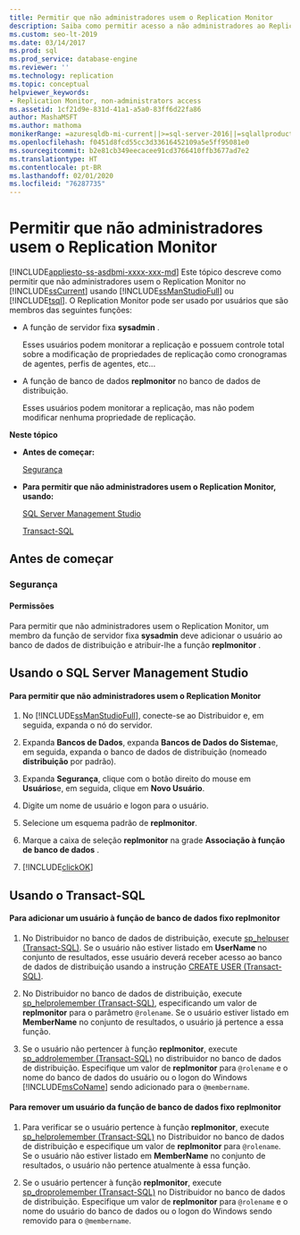 ```yaml
---
title: Permitir que não administradores usem o Replication Monitor
description: Saiba como permitir acesso a não administradores ao Replication Monitor no SSMS (SQL Server Management Studio).
ms.custom: seo-lt-2019
ms.date: 03/14/2017
ms.prod: sql
ms.prod_service: database-engine
ms.reviewer: ''
ms.technology: replication
ms.topic: conceptual
helpviewer_keywords:
- Replication Monitor, non-administrators access
ms.assetid: 1cf21d9e-831d-41a1-a5a0-83ff6d22fa86
author: MashaMSFT
ms.author: mathoma
monikerRange: =azuresqldb-mi-current||>=sql-server-2016||=sqlallproducts-allversions
ms.openlocfilehash: f0451d8fcd55cc3d33616452109a5e5ff95081e0
ms.sourcegitcommit: b2e81cb349eecacee91cd3766410ffb3677ad7e2
ms.translationtype: HT
ms.contentlocale: pt-BR
ms.lasthandoff: 02/01/2020
ms.locfileid: "76287735"
---
```

# <a name="allow-non-administrators-to-use-replication-monitor"></a>Permitir que não administradores usem o Replication Monitor
[!INCLUDE[appliesto-ss-asdbmi-xxxx-xxx-md](../../../includes/appliesto-ss-asdbmi-xxxx-xxx-md.md)]
  Este tópico descreve como permitir que não administradores usem o Replication Monitor no [!INCLUDE[ssCurrent](../../../includes/sscurrent-md.md)] usando [!INCLUDE[ssManStudioFull](../../../includes/ssmanstudiofull-md.md)] ou [!INCLUDE[tsql](../../../includes/tsql-md.md)]. O Replication Monitor pode ser usado por usuários que são membros das seguintes funções:  
  
-   A função de servidor fixa **sysadmin** .  
  
     Esses usuários podem monitorar a replicação e possuem controle total sobre a modificação de propriedades de replicação como cronogramas de agentes, perfis de agentes, etc...  
  
-   A função de banco de dados **replmonitor** no banco de dados de distribuição.  
  
     Esses usuários podem monitorar a replicação, mas não podem modificar nenhuma propriedade de replicação.  
  
 **Neste tópico**  
  
-   **Antes de começar:**  
  
     [Segurança](#Security)  
  
-   **Para permitir que não administradores usem o Replication Monitor, usando:**  
  
     [SQL Server Management Studio](#SSMSProcedure)  
  
     [Transact-SQL](#TsqlProcedure)  
  
##  <a name="BeforeYouBegin"></a> Antes de começar  
  
###  <a name="Security"></a> Segurança  
  
####  <a name="Permissions"></a> Permissões  
 Para permitir que não administradores usem o Replication Monitor, um membro da função de servidor fixa **sysadmin** deve adicionar o usuário ao banco de dados de distribuição e atribuir-lhe a função **replmonitor** .  
  
##  <a name="SSMSProcedure"></a> Usando o SQL Server Management Studio  
  
#### <a name="to-allow-non-administrators-to-use-replication-monitor"></a>Para permitir que não administradores usem o Replication Monitor  
  
1.  No [!INCLUDE[ssManStudioFull](../../../includes/ssmanstudiofull-md.md)], conecte-se ao Distribuidor e, em seguida, expanda o nó do servidor.  
  
2.  Expanda **Bancos de Dados**, expanda **Bancos de Dados do Sistema**e, em seguida, expanda o banco de dados de distribuição (nomeado **distribuição** por padrão).  
  
3.  Expanda **Segurança**, clique com o botão direito do mouse em **Usuários**e, em seguida, clique em **Novo Usuário**.  
  
4.  Digite um nome de usuário e logon para o usuário.  
  
5.  Selecione um esquema padrão de **replmonitor**.  
  
6.  Marque a caixa de seleção **replmonitor** na grade **Associação à função de banco de dados** .  
  
7.  [!INCLUDE[clickOK](../../../includes/clickok-md.md)]  

##  <a name="TsqlProcedure"></a> Usando o Transact-SQL  
  
#### <a name="to-add-a-user-to-the-replmonitor-fixed-database-role"></a>Para adicionar um usuário à função de banco de dados fixo replmonitor  
  
1.  No Distribuidor no banco de dados de distribuição, execute [sp_helpuser &#40;Transact-SQL&#41;](../../../relational-databases/system-stored-procedures/sp-helpuser-transact-sql.md). Se o usuário não estiver listado em **UserName** no conjunto de resultados, esse usuário deverá receber acesso ao banco de dados de distribuição usando a instrução [CREATE USER &#40;Transact-SQL&#41;](../../../t-sql/statements/create-user-transact-sql.md).  
  
2.  No Distribuidor no banco de dados de distribuição, execute [sp_helprolemember &#40;Transact-SQL&#41;](../../../relational-databases/system-stored-procedures/sp-helprolemember-transact-sql.md), especificando um valor de **replmonitor** para o parâmetro `@rolename`. Se o usuário estiver listado em **MemberName** no conjunto de resultados, o usuário já pertence a essa função.  
  
3.  Se o usuário não pertencer à função **replmonitor**, execute [sp_addrolemember &#40;Transact-SQL&#41;](../../../relational-databases/system-stored-procedures/sp-addrolemember-transact-sql.md) no distribuidor no banco de dados de distribuição. Especifique um valor de **replmonitor** para `@rolename` e o nome do banco de dados do usuário ou o logon do Windows [!INCLUDE[msCoName](../../../includes/msconame-md.md)] sendo adicionado para o `@membername`.  
  
#### <a name="to-remove-a-user-from-the-replmonitor-fixed-database-role"></a>Para remover um usuário da função de banco de dados fixo replmonitor  
  
1.  Para verificar se o usuário pertence à função **replmonitor**, execute [sp_helprolemember &#40;Transact-SQL&#41;](../../../relational-databases/system-stored-procedures/sp-helprolemember-transact-sql.md) no Distribuidor no banco de dados de distribuição e especifique um valor de **replmonitor** para `@rolename`. Se o usuário não estiver listado em **MemberName** no conjunto de resultados, o usuário não pertence atualmente à essa função.  
  
2.  Se o usuário pertencer à função **replmonitor**, execute [sp_droprolemember &#40;Transact-SQL&#41;](../../../relational-databases/system-stored-procedures/sp-droprolemember-transact-sql.md) no Distribuidor no banco de dados de distribuição. Especifique um valor de **replmonitor** para `@rolename` e o nome do usuário do banco de dados ou o logon do Windows sendo removido para o `@membername`. 
  
  

